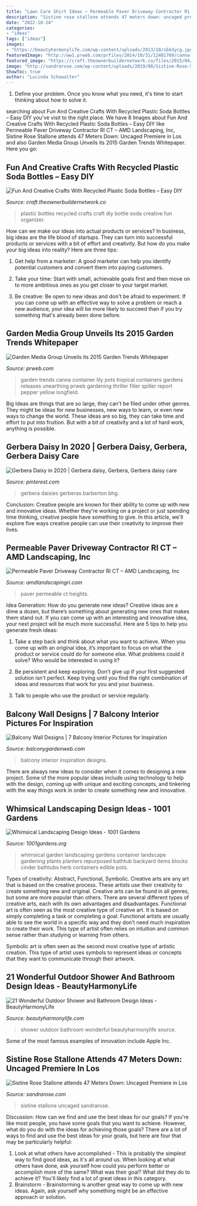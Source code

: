 ```yaml
---
title: "Lawn Care Shirt Ideas ~ Permeable Paver Driveway Contractor Ri Ct – Amd Landscaping, Inc"
description: "Sistine rose stallone attends 47 meters down: uncaged premiere in los"
date: "2022-10-24"
categories:
- "ideas"
tags: ["ideas"]
images:
- "https://beautyharmonylife.com/wp-content/uploads/2013/10/sEm3ycg.jpg"
featuredImage: "http://ww1.prweb.com/prfiles/2014/10/31/12481769/canna-pepper.jpg"
featured_image: "https://craft.theownerbuildernetwork.co/files/2015/04/Plastic-Bottle-Ideas006.jpg"
image: "http://sandrarose.com/wp-content/uploads/2019/08/Sistine-Rose-Stallone-wenn36841779-768x1204.jpg"
ShowToc: true
author: "Lucinda Schowalter"
---
```



1. Define your problem. Once you know what you need, it's time to start thinking about how to solve it. 

	

		
searching about Fun And Creative Crafts With Recycled Plastic Soda Bottles – Easy DIY you've visit to the right place. We have 8 Images about Fun And Creative Crafts With Recycled Plastic Soda Bottles – Easy DIY like Permeable Paver Driveway Contractor RI CT – AMD Landscaping, Inc, Sistine Rose Stallone attends 47 Meters Down: Uncaged Premiere in Los and also Garden Media Group Unveils its 2015 Garden Trends Whitepaper. Here you go:
		
    
## Fun And Creative Crafts With Recycled Plastic Soda Bottles – Easy DIY

<img loading=lazy src="https://craft.theownerbuildernetwork.co/files/2015/04/Plastic-Bottle-Ideas006.jpg" onerror="this.onerror=null;this.src='https://tse1.mm.bing.net/th?id=OIP.HGmixYqLTdXLvrIOqjLB1wHaFq&amp;pid=15.1';" alt="Fun And Creative Crafts With Recycled Plastic Soda Bottles – Easy DIY">

_Source: craft.theownerbuildernetwork.co_

>plastic bottles recycled crafts craft diy bottle soda creative fun organizer. 

	

How can we make our ideas into actual products or services?
In business, big ideas are the life blood of startups. They can turn into successful products or services with a bit of effort and creativity. But how do you make your big ideas into reality? Here are three tips:
1) Get help from a marketer: A good marketer can help you identify potential customers and convert them into paying customers.

2) Take your time: Start with small, achievable goals first and then move on to more ambitious ones as you get closer to your target market.

3) Be creative: Be open to new ideas and don't be afraid to experiment. If you can come up with an effective way to solve a problem or reach a new audience, your idea will be more likely to succeed than if you try something that's already been done before.

    
## Garden Media Group Unveils Its 2015 Garden Trends Whitepaper

<img loading=lazy src="http://ww1.prweb.com/prfiles/2014/10/31/12481769/canna-pepper.jpg" onerror="this.onerror=null;this.src='https://tse3.mm.bing.net/th?id=OIP.Lj9_1QfSnMlg5F3q3j54iAHaLI&amp;pid=15.1';" alt="Garden Media Group Unveils its 2015 Garden Trends Whitepaper">

_Source: prweb.com_

>garden trends canna container lily pots tropical containers gardens releases unearthing prweb gardening thriller filler spiller report pepper yellow longfield. 

	

Big Ideas are things that are so large, they can't be filed under other genres. They might be ideas for new businesses, new ways to learn, or even new ways to change the world. These ideas are so big, they can take time and effort to put into fruition. But with a bit of creativity and a lot of hard work, anything is possible.

    
## Gerbera Daisy In 2020 | Gerbera Daisy, Gerbera, Gerbera Daisy Care

<img loading=lazy src="https://i.pinimg.com/736x/f5/4d/7a/f54d7a7ee9b9792a65065771e64e4297.jpg" onerror="this.onerror=null;this.src='https://tse3.mm.bing.net/th?id=OIP.OvNRq3jscr9dJ9yXvV84SwHaKA&amp;pid=15.1';" alt="Gerbera Daisy in 2020 | Gerbera daisy, Gerbera, Gerbera daisy care">

_Source: pinterest.com_

>gerbera daisies gerberas barberton bhg. 

	

Conclusion:
Creative people are known for their ability to come up with new and innovative ideas. Whether they're working on a project or just spending time thinking, creative people have something to give. In this article, we'll explore five ways creative people can use their creativity to improve their lives.

    
## Permeable Paver Driveway Contractor RI CT – AMD Landscaping, Inc

<img loading=lazy src="https://www.amdlandscapingri.com/assets/img/gallery/driveway/thumb/3_6.jpg" onerror="this.onerror=null;this.src='https://tse4.mm.bing.net/th?id=OIP.VvWmsuKXkOU90x03u94O3gHaE8&amp;pid=15.1';" alt="Permeable Paver Driveway Contractor RI CT – AMD Landscaping, Inc">

_Source: amdlandscapingri.com_

>paver permeable ct heights. 

	

Idea Generation: How do you generate new ideas?
Creative ideas are a dime a dozen, but there’s something about generating new ones that makes them stand out. If you can come up with an interesting and innovative idea, your next project will be much more successful. Here are 5 tips to help you generate fresh ideas:
1. Take a step back and think about what you want to achieve. When you come up with an original idea, it’s important to focus on what the product or service could do for someone else. What problems could it solve? Who would be interested in using it?

2. Be persistent and keep exploring. Don't give up if your first suggested solution isn't perfect. Keep trying until you find the right combination of ideas and resources that work for you and your business.

3. Talk to people who use the product or service regularly.

    
## Balcony Wall Designs | 7 Balcony Interior Pictures For Inspiration

<img loading=lazy src="https://balconygardenweb-lhnfx0beomqvnhspx.netdna-ssl.com/wp-content/uploads/2016/03/IMG-20160311-WA0007.jpg" onerror="this.onerror=null;this.src='https://tse2.mm.bing.net/th?id=OIP.KEL4fCGzCMHzHTLTw_zzzwHaLH&amp;pid=15.1';" alt="Balcony Wall Designs | 7 Balcony Interior Pictures for Inspiration">

_Source: balconygardenweb.com_

>balcony interior inspiration designs. 

	

There are always new ideas to consider when it comes to designing a new project. Some of the more popular ideas include using technology to help with the design, coming up with unique and exciting concepts, and tinkering with the way things work in order to create something new and innovative.

    
## Whimsical Landscaping Design Ideas - 1001 Gardens

<img loading=lazy src="https://www.1001gardens.org/wp-content/uploads/2014/08/whimsical2.jpg" onerror="this.onerror=null;this.src='https://tse1.mm.bing.net/th?id=OIP.TFdEJ0368r5dBmQCdnwkAQHaJ3&amp;pid=15.1';" alt="Whimsical Landscaping Design Ideas - 1001 Gardens">

_Source: 1001gardens.org_

>whimsical garden landscaping gardens container landscape gardening plants planters repurposed bathtub backyard items blocks cinder bathtubs herb containers edible pots. 

	

Types of creativity: Abstract, Functional, Symbolic.
Creative arts are any art that is based on the creative process. These artists use their creativity to create something new and original. Creative arts can be found in all genres, but some are more popular than others. There are several different types of creative arts, each with its own advantages and disadvantages.
Functional art is often seen as the most creative type of creative art. It is based on simply completing a task or completing a goal. Functional artists are usually able to see the world in a specific way and they don’t need much inspiration to create their work. This type of artist often relies on intuition and common sense rather than studying or learning from others.

 Symbolic art is often seen as the second most creative type of artistic creation. This type of artist uses symbols to represent ideas or concepts that they want to communicate through their artwork.

    
## 21 Wonderful Outdoor Shower And Bathroom Design Ideas - BeautyHarmonyLife

<img loading=lazy src="https://beautyharmonylife.com/wp-content/uploads/2013/10/sEm3ycg.jpg" onerror="this.onerror=null;this.src='https://tse4.mm.bing.net/th?id=OIP.zOOnNtq0oPIJDCk5E91OJQHaLF&amp;pid=15.1';" alt="21 Wonderful Outdoor Shower and Bathroom Design Ideas - BeautyHarmonyLife">

_Source: beautyharmonylife.com_

>shower outdoor bathroom wonderful beautyharmonylife source. 

	

Some of the most famous examples of innovation include Apple Inc.

    
## Sistine Rose Stallone Attends 47 Meters Down: Uncaged Premiere In Los

<img loading=lazy src="http://sandrarose.com/wp-content/uploads/2019/08/Sistine-Rose-Stallone-wenn36841779-768x1204.jpg" onerror="this.onerror=null;this.src='https://tse3.mm.bing.net/th?id=OIP.S-_fFGwugXm_LOntuUCF6AHaLn&amp;pid=15.1';" alt="Sistine Rose Stallone attends 47 Meters Down: Uncaged Premiere in Los">

_Source: sandrarose.com_

>sistine stallone uncaged sandrarose. 

	

Discussion: How can we find and use the best ideas for our goals?
If you're like most people, you have some goals that you want to achieve. However, what do you do with the ideas for achieving those goals? 
There are a lot of ways to find and use the best ideas for your goals, but here are four that may be particularly helpful: 

1) Look at what others have accomplished - This is probably the simplest way to find good ideas, as it's all around us. When looking at what others have done, ask yourself how could you perform better or accomplish more of the same? What was their goal? What did they do to achieve it? You'll likely find a lot of great ideas in this category. 
2) Brainstorm - Brainstorming is another great way to come up with new ideas. Again, ask yourself why something might be an effective approach or solution.

